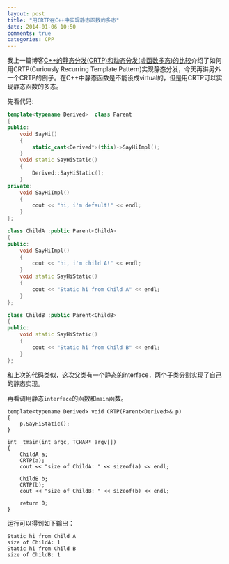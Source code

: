 ```yaml
---
layout: post
title: "用CRTP在C++中实现静态函数的多态"
date: 2014-01-06 10:50
comments: true
categories: CPP
---
```


我上一篇博客[C++的静态分发(CRTP)和动态分发(虚函数多态)的比较](http://fresky.github.io/blog/2014/01/03/cpp-static-dispatch-crtp-vs-dynamic-dispatch-virtual-method/)介绍了如何用CRTP(Curiously Recurring Template Pattern)实现静态分发，今天再讲另外一个CRTP的例子。在C++中静态函数是不能设成virtual的，但是用CRTP可以实现静态函数的多态。

先看代码:

```cpp
template<typename Derived>  class Parent 
{
public:
    void SayHi()
    {
        static_cast<Derived*>(this)->SayHiImpl();
    }
    void static SayHiStatic()
    {
        Derived::SayHiStatic();
    }
private:
    void SayHiImpl()
    {
        cout << "hi, i'm default!" << endl;
    }
};

class ChildA :public Parent<ChildA>
{
public:
    void SayHiImpl()
    {
        cout << "hi, i'm child A!" << endl;
    }
    void static SayHiStatic()
    {
        cout << "Static hi from Child A" << endl;
    }
};

class ChildB :public Parent<ChildB>
{
public:
    void static SayHiStatic()
    {
        cout << "Static hi from Child B" << endl;
    }
};
```

和上次的代码类似，这次父类有一个静态的interface，两个子类分别实现了自己的静态实现。

再看调用静态```interface```的函数和```main```函数。

```
template<typename Derived> void CRTP(Parent<Derived>& p)
{
    p.SayHiStatic();
}

int _tmain(int argc, TCHAR* argv[])
{
    ChildA a;
    CRTP(a);
    cout << "size of ChildA: " << sizeof(a) << endl;

    ChildB b;
    CRTP(b);
    cout << "size of ChildB: " << sizeof(b) << endl;

    return 0;
}
```

运行可以得到如下输出：

```
Static hi from Child A
size of ChildA: 1
Static hi from Child B
size of ChildB: 1
```